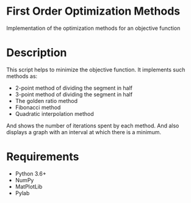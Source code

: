 # First Order Optimization Methods
Implementation of the optimization methods for an objective function

# Description
This script helps to minimize the objective function. It implements such methods as:
* 2-point method of dividing the segment in half
* 3-point method of dividing the segment in half
* The golden ratio method
* Fibonacci method
* Quadratic interpolation method

And shows the number of iterations spent by each method. And also displays a graph with an interval at which there is a minimum.

# Requirements
- Python 3.6+
- NumPy
- MatPlotLib
- Pylab
